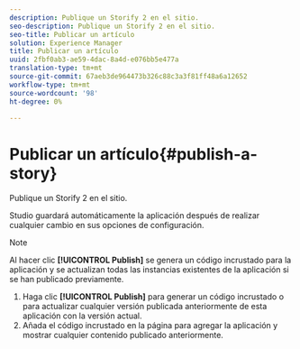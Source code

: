 ```yaml
---
description: Publique un Storify 2 en el sitio.
seo-description: Publique un Storify 2 en el sitio.
seo-title: Publicar un artículo
solution: Experience Manager
title: Publicar un artículo
uuid: 2fbf0ab3-ae59-4dac-8a4d-e076bb5e477a
translation-type: tm+mt
source-git-commit: 67aeb3de964473b326c88c3a3f81ff48a6a12652
workflow-type: tm+mt
source-wordcount: '98'
ht-degree: 0%

---
```



# Publicar un artículo{#publish-a-story}

Publique un Storify 2 en el sitio.

Studio guardará automáticamente la aplicación después de realizar cualquier cambio en sus opciones de configuración.

>[!NOTE]
>
>Al hacer clic **[!UICONTROL Publish]** se genera un código incrustado para la aplicación y se actualizan todas las instancias existentes de la aplicación si se han publicado previamente.

1. Haga clic **[!UICONTROL Publish]** para generar un código incrustado o para actualizar cualquier versión publicada anteriormente de esta aplicación con la versión actual.
1. Añada el código incrustado en la página para agregar la aplicación y mostrar cualquier contenido publicado anteriormente.
